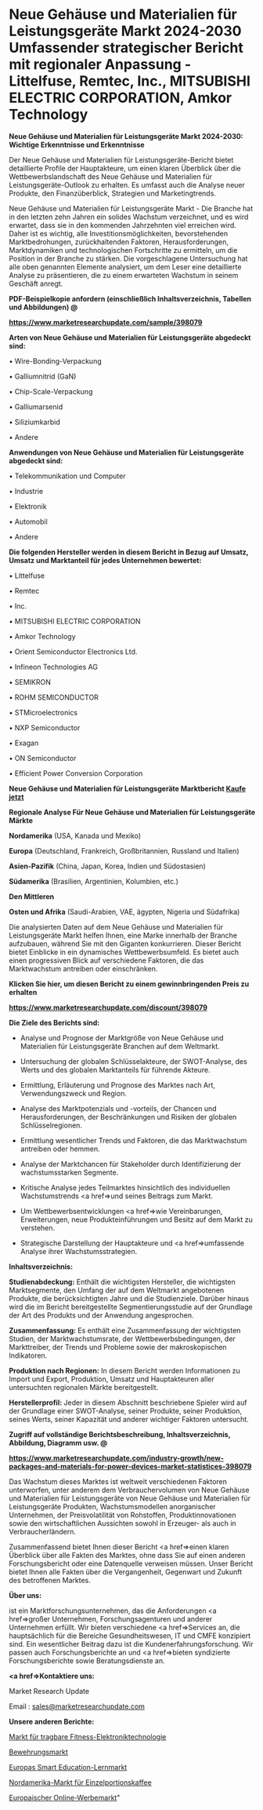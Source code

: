 # Neue Gehäuse und Materialien für Leistungsgeräte Markt 2024-2030 Umfassender strategischer Bericht mit regionaler Anpassung - Littelfuse, Remtec, Inc., MITSUBISHI ELECTRIC CORPORATION, Amkor Technology

<strong>Neue Gehäuse und Materialien für Leistungsgeräte Markt 2024-2030: Wichtige Erkenntnisse und Erkenntnisse</strong>

Der Neue Gehäuse und Materialien für Leistungsgeräte-Bericht bietet detaillierte Profile der Hauptakteure, um einen klaren Überblick über die Wettbewerbslandschaft des Neue Gehäuse und Materialien für Leistungsgeräte-Outlook zu erhalten. Es umfasst auch die Analyse neuer Produkte, den Finanzüberblick, Strategien und Marketingtrends.

Neue Gehäuse und Materialien für Leistungsgeräte Markt - Die Branche hat in den letzten zehn Jahren ein solides Wachstum verzeichnet, und es wird erwartet, dass sie in den kommenden Jahrzehnten viel erreichen wird. Daher ist es wichtig, alle Investitionsmöglichkeiten, bevorstehenden Marktbedrohungen, zurückhaltenden Faktoren, Herausforderungen, Marktdynamiken und technologischen Fortschritte zu ermitteln, um die Position in der Branche zu stärken. Die vorgeschlagene Untersuchung hat alle oben genannten Elemente analysiert, um dem Leser eine detaillierte Analyse zu präsentieren, die zu einem erwarteten Wachstum in seinem Geschäft anregt.



<strong><b>PDF-Beispielkopie anfordern (einschließlich Inhaltsverzeichnis, Tabellen und Abbildungen) @ </b></strong>

<strong><a href=https://www.marketresearchupdate.com/sample/398079>

<strong>https://www.marketresearchupdate.com/sample/398079</u></a></strong></strong>



<strong>Arten von Neue Gehäuse und Materialien für Leistungsgeräte abgedeckt sind:</strong>

• Wire-Bonding-Verpackung

• Galliumnitrid (GaN)

• Chip-Scale-Verpackung

• Galliumarsenid

• Siliziumkarbid

• Andere



<strong>Anwendungen von Neue Gehäuse und Materialien für Leistungsgeräte abgedeckt sind:</strong>

• Telekommunikation und Computer

• Industrie

• Elektronik

• Automobil

• Andere



<strong>Die folgenden Hersteller werden in diesem Bericht in Bezug auf Umsatz, Umsatz und Marktanteil für jedes Unternehmen bewertet:</strong>

• Littelfuse

• Remtec

• Inc.

• MITSUBISHI ELECTRIC CORPORATION

• Amkor Technology

• Orient Semiconductor Electronics Ltd.

• Infineon Technologies AG

• SEMIKRON

• ROHM SEMICONDUCTOR

• STMicroelectronics

• NXP Semiconductor

• Exagan

• ON Semiconductor

• Efficient Power Conversion Corporation



<strong>Neue Gehäuse und Materialien für Leistungsgeräte Marktbericht <a href=https://www.marketresearchupdate.com/buynow/398079>Kaufe jetzt</a></strong>



<strong>Regionale Analyse Für Neue Gehäuse und Materialien für Leistungsgeräte Märkte</strong>



<strong>Nordamerika</strong> (USA, Kanada und Mexiko)



<strong>Europa</strong> (Deutschland, Frankreich, Großbritannien, Russland und Italien)



<strong>Asien-Pazifik</strong> (China, Japan, Korea, Indien und Südostasien)



<strong>Südamerika</strong> (Brasilien, Argentinien, Kolumbien, etc.)



<strong>Den Mittleren</strong> 

<strong>Osten und Afrika</strong> (Saudi-Arabien, VAE, ägypten, Nigeria und Südafrika)

Die analysierten Daten auf dem Neue Gehäuse und Materialien für Leistungsgeräte Markt helfen Ihnen, eine Marke innerhalb der Branche aufzubauen, während Sie mit den Giganten konkurrieren. Dieser Bericht bietet Einblicke in ein dynamisches Wettbewerbsumfeld. Es bietet auch einen progressiven Blick auf verschiedene Faktoren, die das Marktwachstum antreiben oder einschränken.



<strong>Klicken Sie hier, um diesen Bericht zu einem gewinnbringenden Preis zu erhalten
</strong>

<strong><a href=https://www.marketresearchupdate.com/discount/398079>https://www.marketresearchupdate.com/discount/398079</b></u></strong></a>



<strong>Die Ziele des Berichts sind:</strong>

- Analyse und Prognose der Marktgröße von Neue Gehäuse und Materialien für Leistungsgeräte Branchen auf dem Weltmarkt.

- Untersuchung der globalen Schlüsselakteure, der SWOT-Analyse, des Werts und des globalen Marktanteils für führende Akteure.

- Ermittlung, Erläuterung und Prognose des Marktes nach Art, Verwendungszweck und Region.

- Analyse des Marktpotenzials und -vorteils, der Chancen und Herausforderungen, der Beschränkungen und Risiken der globalen Schlüsselregionen.

- Ermittlung wesentlicher Trends und Faktoren, die das Marktwachstum antreiben oder hemmen.

- Analyse der Marktchancen für Stakeholder durch Identifizierung der wachstumsstarken Segmente.

- Kritische Analyse jedes Teilmarktes hinsichtlich des individuellen Wachstumstrends <a href=>und</a> seines Beitrags zum Markt.

- Um Wettbewerbsentwicklungen <a href=>wie</a> Vereinbarungen, Erweiterungen, neue Produkteinführungen und Besitz auf dem Markt zu verstehen.

- Strategische Darstellung der Hauptakteure und <a href=>umfas</a>sende Analyse ihrer Wachstumsstrategien.



<strong>Inhaltsverzeichnis:</strong>



<strong>Studienabdeckung:</strong> Enthält die wichtigsten Hersteller, die wichtigsten Marktsegmente, den Umfang der auf dem Weltmarkt angebotenen Produkte, die berücksichtigten Jahre und die Studienziele. Darüber hinaus wird die im Bericht bereitgestellte Segmentierungsstudie auf der Grundlage der Art des Produkts und der Anwendung angesprochen.



<strong>Zusammenfassung:</strong> Es enthält eine Zusammenfassung der wichtigsten Studien, der Marktwachstumsrate, der Wettbewerbsbedingungen, der Markttreiber, der Trends und Probleme sowie der makroskopischen Indikatoren.



<strong>Produktion nach Regionen:</strong> In diesem Bericht werden Informationen zu Import und Export, Produktion, Umsatz und Hauptakteuren aller untersuchten regionalen Märkte bereitgestellt.



<strong>Herstellerprofil:</strong> Jeder in diesem Abschnitt beschriebene Spieler wird auf der Grundlage einer SWOT-Analyse, seiner Produkte, seiner Produktion, seines Werts, seiner Kapazität und anderer wichtiger Faktoren untersucht.



<strong><b>Zugriff auf vollständige Berichtsbeschreibung, Inhaltsverzeichnis, Abbildung, Diagramm usw. @ </b></strong>

<strong><a href=https://www.marketresearchupdate.com/industry-growth/new-packages-and-materials-for-power-devices-market-statistices-398079>https://www.marketresearchupdate.com/industry-growth/new-packages-and-materials-for-power-devices-market-statistices-398079</a></strong>

Das Wachstum dieses Marktes ist weltweit verschiedenen Faktoren unterworfen, unter anderem dem Verbrauchervolumen von Neue Gehäuse und Materialien für Leistungsgeräte von Neue Gehäuse und Materialien für Leistungsgeräte Produkten, Wachstumsmodellen anorganischer Unternehmen, der Preisvolatilität von Rohstoffen, Produktinnovationen sowie den wirtschaftlichen Aussichten sowohl in Erzeuger- als auch in Verbraucherländern.

Zusammenfassend bietet Ihnen dieser Bericht <a href=>einen</a> klaren Überblick über alle Fakten des Marktes, ohne dass Sie auf einen anderen Forschungsbericht oder eine Datenquelle verweisen müssen. Unser Bericht bietet Ihnen alle Fakten über die Vergangenheit, Gegenwart und Zukunft des betroffenen Marktes.



<strong>Über uns:</strong>

 ist ein Marktforschungsunternehmen, das die Anforderungen <a href=>großer</a> Unternehmen, Forschungsagenturen und anderer Unternehmen erfüllt. Wir bieten verschiedene <a href=>Services</a> an, die hauptsächlich für die Bereiche Gesundheitswesen, IT und CMFE konzipiert sind. Ein wesentlicher Beitrag dazu ist die Kundenerfahrungsforschung. Wir passen auch Forschungsberichte an und <a href=>bieten</a> syndizierte Forschungsberichte sowie Beratungsdienste an.



<strong><a href=>Kontaktiere uns:</a></strong>

Market Research Update

Email : sales@marketresearchupdate.com



<strong>Unsere anderen Berichte:</strong>

<a href=https://www.linkedin.com/pulse/wearable-fitness-electronics-technology-market-analysis>Markt für tragbare Fitness-Elektroniktechnologie</a>

<a href=https://www.linkedin.com/pulse/rebar-market-research-report-reveals>Bewehrungsmarkt</a>

<a href=https://www.linkedin.com/pulse/europe-smart-education-learning-market-size-share-trends>Europas Smart Education-Lernmarkt</a>

<a href=https://www.linkedin.com/pulse/north-america-single-serve-coffee-market-2023-2030>Nordamerika-Markt für Einzelportionskaffee</a>

<a href=https://www.linkedin.com/pulse/europe-online-advertising-market-report-covers>Europaischer Online-Werbemarkt</a>"
